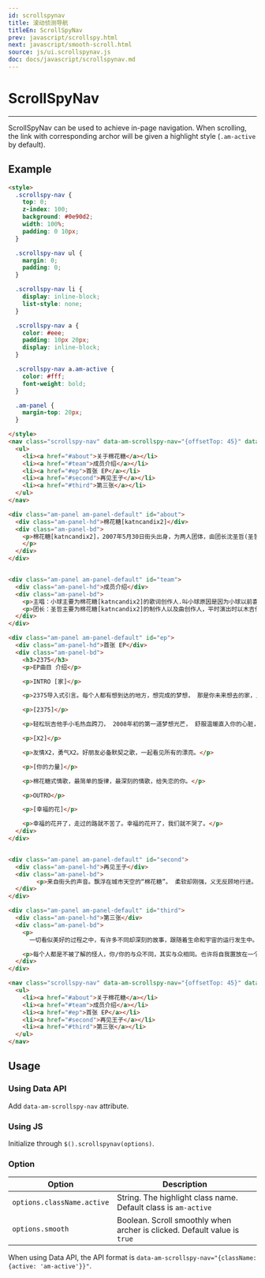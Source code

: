 ```yaml
---
id: scrollspynav
title: 滚动侦测导航
titleEn: ScrollSpyNav
prev: javascript/scrollspy.html
next: javascript/smooth-scroll.html
source: js/ui.scrollspynav.js
doc: docs/javascript/scrollspynav.md
---
```


# ScrollSpyNav
---

ScrollSpyNav can be used to achieve in-page navigation. When scrolling, the link with corresponding archor will be given a highlight style (`.am-active` by default).

## Example

`````html
<style>
  .scrollspy-nav {
    top: 0;
    z-index: 100;
    background: #0e90d2;
    width: 100%;
    padding: 0 10px;
  }

  .scrollspy-nav ul {
    margin: 0;
    padding: 0;
  }

  .scrollspy-nav li {
    display: inline-block;
    list-style: none;
  }

  .scrollspy-nav a {
    color: #eee;
    padding: 10px 20px;
    display: inline-block;
  }

  .scrollspy-nav a.am-active {
    color: #fff;
    font-weight: bold;
  }

  .am-panel {
    margin-top: 20px;
  }

</style>
<nav class="scrollspy-nav" data-am-scrollspy-nav="{offsetTop: 45}" data-am-sticky>
  <ul>
    <li><a href="#about">关于棉花糖</a></li>
    <li><a href="#team">成员介绍</a></li>
    <li><a href="#ep">首张 EP</a></li>
    <li><a href="#second">再见王子</a></li>
    <li><a href="#third">第三张</a></li>
  </ul>
</nav>

<div class="am-panel am-panel-default" id="about">
  <div class="am-panel-hd">棉花糖[katncandix2]</div>
  <div class="am-panel-bd">
    <p>棉花糖[katncandix2]，2007年5月30日街头出身，为两人团体，由团长沈圣哲(圣哲)以及主唱庄鹃瑛(小球)所组成。之所以是街头出身，始于一开始棉花糖[katncandix2]为台北市文化局核准街头艺人，从街头开始演出，往他们的音乐梦想勇敢飞行!!!。棉花糖藉由无数次的演出，一起在烈日下、狂风中、还有那没完没了的雨天里。和所有人一创造热血青春。棉花糖用年轻的眼睛看着现实世界，音乐充满温暖、力量和希望，他们用努力作为实现梦想的强心针，用音乐开创梦想的大世纪，这是属于棉花糖的记忆、一段记录 勇敢的故事。清新的城市民谣，软绵绵却有着温暖的力量，在喧嚣吵杂的城市里，还有一个温暖组合，直接将力量打在你的心脏!“棉花糖katncandix2”，街头艺人。在好天气或坏天气里快乐唱歌，在马路边、小公园或是热闹的柏油路面上，实践音乐的梦想.曾经在台湾,大陆进行数千次的街头演唱，感动了无数青年的心.触动了无数人内心的感伤和爱情观2008年1月11日，发行首张创作EP 2375。2009年5月1日发行首张创作专辑「小飞行」。 2010年5月14日发行第二张创作专辑「再见王子」。
    </p>
  </div>
</div>


<div class="am-panel am-panel-default" id="team">
  <div class="am-panel-hd">成员介绍</div>
  <div class="am-panel-bd">
    <p>主唱：小球主要为棉花糖[katncandix2]的歌词创作人.叫小球原因是因为小球以前喜欢穿宽宽的衣裤,风大时跑起来像球.因为小球比较怕冷，容易感冒 所以平时都会加个围巾.</p>
    <p>团长：圣哲主要为棉花糖[katncandix2]的制作人以及曲创作人，平时演出时以木吉他为主要乐器,大家可以叫他老板哦~</p>
  </div>
</div>

<div class="am-panel am-panel-default" id="ep">
  <div class="am-panel-hd">首张 EP</div>
  <div class="am-panel-bd">
    <h3>2375</h3>
    <p>EP曲目 介绍</p>

    <p>INTRO [家]</p>

    <p>2375导入式引言。每个人都有想到达的地方，想完成的梦想， 那是你未来想去的家，只要没有放弃，我相信有一天。</p>

    <p>[2375]</p>

    <p>轻松玩吉他手小毛热血跨刀， 2008年初的第一道梦想光芒， 舒服温暖直入你的心脏，不管经过了多久的时间，终于会到达。</p>

    <p>[X2]</p>

    <p>友情X2，勇气X2。好朋友必备默契之歌，一起看见所有的漂亮。</p>

    <p>[你的力量]</p>

    <p>棉花糖式情歌，最简单的旋律，最深刻的情歌，给失恋的你。</p>

    <p>OUTRO</p>

    <p>[幸福的花]</p>

    <p>幸福的花开了，走过的路就不苦了。幸福的花开了，我们就不哭了。</p>
  </div>
</div>


<div class="am-panel am-panel-default" id="second">
  <div class="am-panel-hd">再见王子</div>
  <div class="am-panel-bd">
        <p>来自街头的声音。飘浮在城市天空的“棉花糖”。 柔软却刚强，义无反顾地行进。 棉花糖[katncandix2] 小球+圣哲 第2张全创作专辑 [再见王子] 再见梦想。再见初恋。再见泪水。再见昨天。 必须向天真的自己说再见，才能勇敢地冒险找到未来。 幻灭之后的蜕变，是重生的那一刻。 “小飞行”好评后 严选《再见王子》《好日子》《怎么说呢?》《回不去的旅人》 全新格局 10篇刻印成长的青春创作 词+曲+创作+制作+演唱 棉花糖 棉花糖的音乐形成自成一格的清透感 。</p>
  </div>
</div>

<div class="am-panel am-panel-default" id="third">
  <div class="am-panel-hd">第三张</div>
  <div class="am-panel-bd">
    <p>
      一切看似美好的过程之中，有许多不同却深刻的故事，跟随着生命和宇宙的运行发生中。悲伤的、快乐的时常已无以名状。棉花糖将过程中产生的讯息，刻划成专辑里的十一首歌曲。棉花糖此时还能笑着说这张专辑：「我们走进了黑暗的入口，开始寻找希望与光明，当真正找到了透进光线的出口并走出时，我们早已伤痕无数、甚至被种植黑暗，热情是唯一能抵抗的道具。」我说，那是一段不被了解的路程。</p>

    <p>每个人都是不被了解的怪人，你/你的与众不同，其实与众相同。也许将自我置放在一个不被了解的过程中，才能真正面对前所未见的情感释放与获得。再确认一次：你/你的与众不同，其实与众相同。</p>
  </div>
</div>

`````
```html
<nav class="scrollspy-nav" data-am-scrollspy-nav="{offsetTop: 45}" data-am-sticky>
  <ul>
    <li><a href="#about">关于棉花糖</a></li>
    <li><a href="#team">成员介绍</a></li>
    <li><a href="#ep">首张 EP</a></li>
    <li><a href="#second">再见王子</a></li>
    <li><a href="#third">第三张</a></li>
  </ul>
</nav>
```

## Usage

### Using Data API

Add `data-am-scrollspy-nav` attribute.


### Using JS

Initialize through `$().scrollspynav(options)`.


### Option

<table class="am-table am-table-bd am-table-striped">
  <thead>
  <tr>
    <th>Option</th>
    <th>Description</th>
  </tr>
  </thead>
  <tbody>
  <tr>
    <td><code>options.className.active</code></td>
    <td>String. The highlight class name. Default class is <code>am-active</code></td>
  </tr>
  <tr>
    <td><code>options.smooth</code></td>
    <td>Boolean. Scroll smoothly when archer is clicked. Default value is <code>true</code></td>
  </tr>
  </tbody>
</table>

When using Data API, the API format is `data-am-scrollspy-nav="{className: {active: 'am-active'}}"`.
